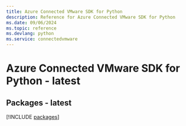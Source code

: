 ```yaml
---
title: Azure Connected VMware SDK for Python
description: Reference for Azure Connected VMware SDK for Python
ms.date: 09/06/2024
ms.topic: reference
ms.devlang: python
ms.service: connectedvmware
---
```

# Azure Connected VMware SDK for Python - latest
## Packages - latest
[!INCLUDE [packages](connected-vmware-index.md)]